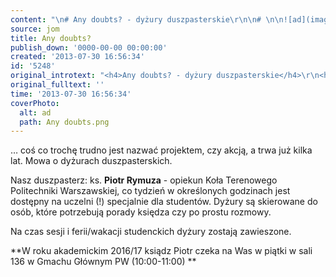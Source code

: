 ```yaml
---
content: "\n# Any doubts? - dyżury duszpasterskie\r\n\n# \n\n![ad](images/Any%20doubts.png)\r\n\n\_\n\r\n\n… coś co trochę trudno jest nazwać projektem, czy akcją, a trwa już kilka lat. Mowa o dyżurach duszpasterskich.\n \nNasz duszpasterz: ks. **Piotr Rymuza** - opiekun Koła Terenowego Politechniki Warszawskiej, co tydzień w określonych godzinach jest dostępny na uczelni (!) specjalnie dla studentów. Dyżury są skierowane do osób, które potrzebują porady księdza czy po prostu rozmowy.\n\r\n\nNa czas sesji i ferii/wakacji studenckich dyżury zostają zawieszone.\n\r\n\n**W roku akademickim 2016/17 ksiądz Piotr czeka na Was w piątki w sali 136 w Gmachu Głównym PW (10:00-11:00)\n**\n"
source: jom
title: Any doubts?
publish_down: '0000-00-00 00:00:00'
created: '2013-07-30 16:56:34'
id: '5248'
original_introtext: "<h4>Any doubts? - dyżury duszpasterskie</h4>\r\n<h4><br /><img src=\"images/Any%20doubts.png\" border=\"0\" alt=\"ad\" width=\"597\" height=\"155\" style=\"vertical-align: middle; display: block; margin-left: 13px; margin-right: 13px; border: 0;\" /></h4>\r\n<p>\_</p>\r\n<p class=\"MsoNormal\" style=\"text-align: justify;\">… coś co trochę trudno jest nazwać projektem, czy akcją, a trwa już kilka lat. Mowa o dyżurach duszpasterskich.<br /> <br />Nasz duszpasterz: ks. <strong>Piotr Rymuza</strong> - opiekun Koła Terenowego Politechniki Warszawskiej, co tydzień w określonych godzinach jest dostępny na uczelni (!) specjalnie dla studentów. Dyżury są skierowane do osób, które potrzebują porady księdza czy po prostu rozmowy.</p>\r\n<p class=\"MsoNormal\" style=\"text-align: justify;\">Na czas sesji i ferii/wakacji studenckich dyżury zostają zawieszone.</p>\r\n<p class=\"MsoNormal\" style=\"text-align: justify;\"><strong>W roku akademickim 2016/17 ksiądz Piotr czeka na Was w piątki w sali 136 w Gmachu Głównym PW (10:00-11:00)<br /></strong></p>"
original_fulltext: ''
time: '2013-07-30 16:56:34'
coverPhoto:
  alt: ad
  path: Any doubts.png
---
```

… coś co trochę trudno jest nazwać projektem, czy akcją, a trwa już kilka lat. Mowa o dyżurach duszpasterskich.
 
Nasz duszpasterz: ks. **Piotr Rymuza** - opiekun Koła Terenowego Politechniki Warszawskiej, co tydzień w określonych godzinach jest dostępny na uczelni (!) specjalnie dla studentów. Dyżury są skierowane do osób, które potrzebują porady księdza czy po prostu rozmowy.


Na czas sesji i ferii/wakacji studenckich dyżury zostają zawieszone.


**W roku akademickim 2016/17 ksiądz Piotr czeka na Was w piątki w sali 136 w Gmachu Głównym PW (10:00-11:00)
**


<!--{{json:{"created_date":"2013-07-30 16:56:34","publish_down":"0000-00-00 00:00:00","id":"5248"}}}-->